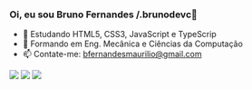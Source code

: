 ### Oi, eu sou Bruno Fernandes /.brunodevc👋

- 🔭 Estudando HTML5, CSS3, JavaScript e TypeScrip
- 🌱 Formando em Eng. Mecânica e Ciências da Computação
- 📫 Contate-me: bfernandesmaurilio@gmail.com

<div> 
  <a href="https://www.instagram.com/bruno.cre" target="_blank"><img src="https://img.shields.io/badge/-Instagram-%23E4405F?style=for-the-badge&logo=instagram&logoColor=white" target="_blank"></a>
  <a href = "mailto:bfernandesmaurilo@gmail.com"><img src="https://img.shields.io/badge/-Gmail-%23333?style=for-the-badge&logo=gmail&logoColor=white" target="_blank"></a>
  <a href="https://www.linkedin.com/in/bruno-fernandes-005bb8192" target="_blank"><img src="https://img.shields.io/badge/-LinkedIn-%230077B5?style=for-the-badge&logo=linkedin&logoColor=white" target="_blank"></a> 
 </div>
